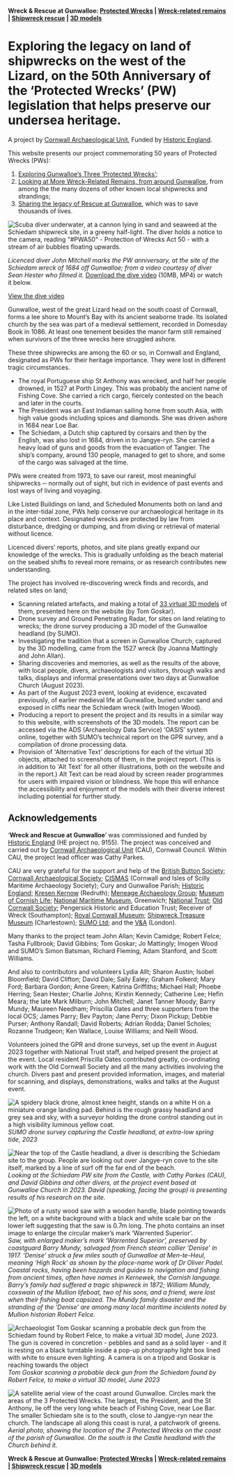 **Wreck & Rescue at Gunwalloe: [Protected Wrecks](protected-wrecks-at-gunwalloe.md) &#124; [Wreck-related remains](more-wreck-related-remains-gunwalloe.md) &#124; [Shipwreck rescue](shipwreck-rescue-at-gunwalloe.md) &#124; [3D models](3D-model-descriptions.md)**

# Exploring the legacy on land of shipwrecks on the west of the Lizard, on the 50th Anniversary of the ‘Protected Wrecks’ (PW) legislation that helps preserve our undersea heritage.
A project by [Cornwall Archaeological Unit](http://cau.org.uk), Funded by [Historic England](https://historicengland.org.uk).

This website presents our project commemorating 50 years of Protected Wrecks (PWs):
1. [Exploring Gunwalloe’s Three ‘Protected Wrecks’](protected-wrecks-at-gunwalloe.md); 
1. [Looking at More Wreck-Related Remains, from around Gunwalloe](more-wreck-related-remains-gunwalloe.md), from among the the many dozens of other known local shipwrecks and strandings; 
1. [Sharing the legacy of Rescue at Gunwalloe](shipwreck-rescue-at-gunwalloe.md), which was to save thousands of lives.

![Scuba diver underwater, at a cannon lying in sand and seaweed at the Schiedam shipwreck site, in a greeny half-light. The diver holds a notice to the camera, reading "#PWA50" - Protection of Wrecks Act 50 - with a stream of air bubbles floating upwards.](website-images/2-Still-of-Schiedam-probably-Gun-1-from-dive-video.jpg)

*Licenced diver John Mitchell marks the PW anniversary, at the site of the Schiedam wreck of 1684 off Gunwalloe; from a video courtesy of diver Sean Hester who filmed it.* [Download the dive video](website-images/diving-the-schiedam-prize-jangye-ryn-gunwalloe.mp4) (10MB, MP4) or watch it below.

[View the dive video](https://github.com/pyscajor/WreckAndRescueAtGunwalloe/assets/5623013/264b9e78-1b19-45d6-9f5d-ab81e5e133ca)

Gunwalloe, west of the great Lizard head on the south coast of Cornwall, forms a lee shore to Mount’s Bay with its ancient seaborne trade. Its isolated church by the sea was part of a medieval settlement, recorded in Domesday Book in 1086. At least one tenement besides the manor farm still remained when survivors of the three wrecks here struggled ashore.     

These three shipwrecks are among the 60 or so, in Cornwall and England, designated as PWs for their heritage importance. They were lost in different tragic circumstances.

* The royal Portuguese ship St Anthony was wrecked, and half her people drowned, in 1527 at Porth Lingey. This was probably the ancient name of Fishing Cove. She carried a rich cargo, fiercely contested on the beach and later in the courts.
* The President was an East Indiaman sailing home from south Asia, with high value goods including spices and diamonds. She was driven ashore in 1684 near Loe Bar.
* The Schiedam, a Dutch ship captured by corsairs and then by the English, was also lost in 1684, driven in to Jangye-ryn. She carried a heavy load of guns and goods from the evacuation of Tangier. The ship’s company, around 130 people, managed to get to shore, and some of the cargo was salvaged at the time.

PWs were created from 1973, to save our rarest, most meaningful shipwrecks ─ normally out of sight, but rich in evidence of past events and lost ways of living and voyaging.

Like Listed Buildings on land, and Scheduled Monuments both on land and in the inter-tidal zone, PWs help conserve our archaeological heritage in its place and context. Designated wrecks are protected by law from disturbance, dredging or dumping, and from diving or retrieval of material without licence.

Licenced divers’ reports, photos, and site plans greatly expand our knowledge of the wrecks. This is gradually unfolding as the beach material on the seabed shifts to reveal more remains, or as research contributes new understanding.

The project has involved re-discovering wreck finds and records, and related sites on land; 

*	Scanning related artefacts, and making a total of [33 virtual 3D models](models.md) of them, presented here on the website (by Tom Goskar).
*	Drone survey and Ground Penetrating Radar, for sites on land relating to wrecks; the drone survey producing a 3D model of the Gunwalloe headland (by SUMO).
*	Investigating the tradition that a screen in Gunwalloe Church, captured by the 3D modelling, came from the 1527 wreck (by Joanna Mattingly and John Allan).
*	Sharing discoveries and memories, as well as the results of the above, with local people, divers, archaeologists and visitors, through walks and talks, displays and informal presentations over two days at Gunwalloe Church (August 2023).
*	As part of the August 2023 event, looking at evidence, excavated previously, of earlier medieval life at Gunwalloe, buried under sand and exposed in cliffs near the Schiedam wreck (with Imogen Wood).
*	Producing a report to present the project and its results in a similar way to this website, with screenshots of the 3D models. The report can be accessed via the ADS (Archaeology Data Service) ‘OASIS’ system online, together with SUMO’s technical report on the GPR survey, and a compilation of drone processing data.
*	Provision of 'Alternative Text' descriptions for each of the virtual 3D objects, attached to screenshots of them, in the project report. (This is in addition to 'Alt Text' for all other illustrations, both on the website and in the report.) Alt Text can be read aloud by screen reader programmes for users with impaired vision or blindness. We hope this will enhance the accessibility and enjoyment of the models with their diverse interest including potential for further study.

## Acknowledgements

‘**Wreck and Rescue at Gunwalloe**’ was commissioned and funded by [Historic England](https://historicengland.org.uk) (HE project no. 9155). The project was conceived and carried out by [Cornwall Archaeological Unit](http://cau.org.uk) (CAU), Cornwall Council. Within CAU, the project lead officer was Cathy Parkes.

CAU are very grateful for the support and help of the [British Button Society](https://www.britishbuttonsociety.com/); [Cornwall Archaeological Society](https://cornisharchaeology.org.uk); [CISMAS](https://cismas.org.uk) (Cornwall and Isles of Scilly Maritime Archaeology Society); Cury and Gunwalloe Parish; [Historic England](https://historicengland.org.uk); [Kresen Kernow](https://kresenkernow.org) (Redruth); [Meneage Archaeology Group](https://www.meneagearchaeologygroup.org); [Museum of Cornish Life](https://https://museumofcornishlife.co.uk); [National Maritime Museum](https://www.rmg.co.uk/national-maritime-museum), Greenwich; [National Trust](https://www.nationaltrust.org.uk); [Old Cornwall Society](https://kernowgoth.org); Pengersick Historic and Education Trust; Receiver of Wreck (Southampton); [Royal Cornwall Museum](https://www.royalcornwallmuseum.org.uk/); [Shipwreck Treasure Museum](https://shipwreckcharlestown.co.uk/) (Charlestown); [SUMO Ltd](https://www.sumoservices.com); and the [V&A](https://www.vam.ac.uk) (London).

Many thanks to the project team John Allan; Kevin Camidge; Robert Felce; Tasha Fullbrook; David Gibbins; Tom Goskar; Jo Mattingly; Imogen Wood and SUMO’s Simon Batsman, Richard Fleming, Adam Stanford, and Scott Williams.

And also to contributors and volunteers Lydia Allt; Sharon Austin; Isobel Bloomfield; David Clifton; David Dale; Sally Ealey; Graham Folkerd; Mary Ford; Barbara Gordon; Anne Green; Katrina Griffiths; Michael Hall; Phoebe Herring; Sean Hester; Charlie Johns; Kirstin Kennedy; Catherine Lee; Hefin Meara; the late Mark Milburn; John Mitchell; Janet Tanner Moody; Barry Mundy; Maureen Needham; Priscilla Oates and three supporters from the local OCS; James Parry; Bev Payton; Jane Perry; Dixon Pickup; Debbie Purser; Anthony Randall; David Roberts; Adrian Rodda; Daniel Scholes; Rozanne Trudgeon; Ken Wallace, Louise Williams; and Neill Wood.

Volunteers joined the GPR and drone surveys, set up the event in August 2023 together with National Trust staff, and helped present the project at the event. Local resident Priscilla Oates contributed greatly, co-ordinating work with the Old Cornwall Society and all the many activities involving the church. Divers past and present provided information, images, and material for scanning, and displays, demonstrations, walks and talks at the August event.

![A spidery black drone, almost knee height, stands on a white H on a miniature orange landing pad. Behind is the rough grassy headland and grey sea and sky, with a surveyor holding the drone control standing out in a high visibility luminous yellow coat.](website-images/1-SUMO-drone-survey.JPG)
*SUMO drone survey capturing the Castle headland, at extra-low spring tide, 2023*

![Near the top of the Castle headland, a diver is describing the Schiedam site to the group. People are looking out over Jangye-ryn cove to the site itself, marked by a line of surf off the far end of the beach.](website-images/2-DG-talk-on-Castle.jpg)
*Looking at the Schiedam PW site from the Castle, with Cathy Parkes (CAU), and David Gibbins and other divers, at the project event based at Gunwalloe Church in 2023. David (speaking, facing the group) is presenting results of his research on the site.*

![Photo of a rusty wood saw with a wooden handle, blade pointing towards the left, on a white background with a black and white scale bar on the lower left suggesting that the saw is 0.7m long. The photo contains an inset image to enlarge the circular maker’s mark ‘Warrented Superior’. ](website-images/3-Barry-Mundy-saw-detail.jpg)
*Saw, with enlarged maker’s mark ‘Warrented Superior’, preserved by coastguard Barry Mundy, salvaged from French steam collier ‘Denise’ in 1917. ‘Denise’ struck a few miles south of Gunwalloe at Men-te-Heul, meaning ‘High Rock’ as shown by the place-name work of Dr Oliver Padel. Coastal rocks, having been hazards and guides to navigation and fishing from ancient times, often have names in Kernewek, the Cornish language. Barry’s family had suffered a tragic shipwreck in 1872; William Mundy, coxswain of the Mullion lifeboat, two of his sons, and a friend, were lost when their fishing boat capsized. The Mundy family disaster and the stranding of the ‘Denise’ are among many local maritime incidents noted by Mullion historian Robert Felce.*

![Archaeologist Tom Goskar scanning a probable deck gun from the Schiedam found by Robert Felce, to make a virtual 3D model, June 2023. The gun is covered in concretion - pebbles and sand as a solid layer - and it is resting on a black turntable inside a pop-up photography light box lined with white to ensure even lighting. A camera is on a tripod and Goskar is reaching towards the object](website-images/4-TG-scanning-RF-gun.JPG)
*Tom Goskar scanning a probable deck gun from the Schiedam found by Robert Felce, to make a virtual 3D model, June 2023*

![A satellite aerial view of the coast around Gunwalloe. Circles mark the areas of the 3 Protected Wrecks. The largest, the President, and the St Anthony, lie off the very long white beach of Fishing Cove, near Loe Bar. The smaller Schiedam site is to the south, close to Jangye-ryn near the church. The landscape all along this coast is rural, a patchwork of greens.](website-images/5-PWs-map-for-website-V2-resized.jpg)
*Aerial photo, showing the location of the 3 Protected Wrecks on the coast of the parish of Gunwalloe. On the south is the Castle headland with the Church behind it.*

**Wreck & Rescue at Gunwalloe: [Protected Wrecks](protected-wrecks-at-gunwalloe.md) &#124; [Wreck-related remains](more-wreck-related-remains-gunwalloe.md) &#124; [Shipwreck rescue](shipwreck-rescue-at-gunwalloe.md) &#124; [3D models](3D-model-descriptions.md)**





